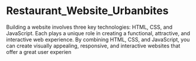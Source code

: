 # Restaurant_Website_Urbanbites
Building a website involves three key technologies: HTML, CSS, and JavaScript. Each plays a unique role in creating a functional, attractive, and interactive web experience. By combining HTML, CSS, and JavaScript, you can create visually appealing, responsive, and interactive websites that offer a great user experien
